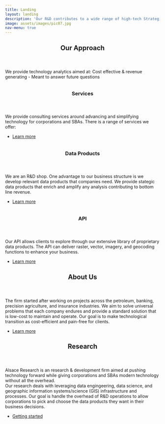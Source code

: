 ```yaml
---
title: Landing
layout: landing
description: 'Our R&D contributes to a wide range of high-tech Strategic Data Products.'
image: assets/images/pic07.jpg
nav-menu: true
---
```


<!-- Main -->
<div id="main">

<!-- One -->
<section id="one">
	<div class="inner">
		<header class="major">
			<h2>Our Approach</h2>
		</header>
		<p>We provide technology analytics aimed at: Cost effective & revenue generating
		 - Meant to answer future questions</p>
	</div>
</section>

<!-- Two -->
<section id="two" class="spotlights">
	<section>
		<a href="services.html" class="image">
			<img src="{% link assets/images/pic08.jpg %}" alt="" data-position="center center" />
		</a>
		<div class="content">
			<div class="inner">
				<header class="major">
					<h3>Services</h3>
				</header>
				<p>We provide consulting services around advancing and simplifying technology for corporations and SBAs.  There is a range of services we offer:</p>
				<ul class="actions">
					<li><a href="services.html" class="button">Learn more</a></li>
				</ul>
			</div>
		</div>
	</section>
	<section>
		<a href="products.html" class="image">
			<img src="{% link assets/images/pic09.jpg %}" alt="" data-position="top center" />
		</a>
		<div class="content">
			<div class="inner">
				<header class="major">
					<h3>Data Products</h3>
				</header>
				<p>We are an R&D shop.  One advantage to our business structure is we develop relevant data products that companies need.  We provide stategic data products that enrich and amplify any analysis contributing to bottom line revenue.</p>
				<ul class="actions">
					<li><a href="products.html" class="button">Learn more</a></li>
				</ul>
			</div>
		</div>
	</section>
	<section>
		<a href="api.html" class="image">
			<img src="{% link assets/images/pic10.jpg %}" alt="" data-position="25% 25%" />
		</a>
		<div class="content">
			<div class="inner">
				<header class="major">
					<h3>API</h3>
				</header>
				<p>Our API allows clients to explore through our extensive library of proprietary data products.  The API can deliver raster, vector, imagery, and geocoding functions to enhance your business.</p>
				<ul class="actions">
					<li><a href="api.html" class="button next">Learn more</a></li>
				</ul>
			</div>
		</div>
	</section>
</section>

<!-- Three -->
<section id="three">
	<div class="inner">
		<header class="major">
			<h2>About Us</h2>
		</header>
		<p>The firm started after working on projects across the petroleum, banking, precision agriculture, and insurance industries.  We aim to solve universal problems that each company endures and provide a standard solution that is low-cost to maintain and operate.
		Our goal is to make technological transition as cost-efficient and pain-free for clients.
		</p>
		<ul class="actions">
			<li><a href="about.html" class="button">Learn more</a></li>
		</ul>
	</div>
</section>

<!-- Four -->
<section id="four">
	<div class="inner">
		<header class="major">
			<h2>Research</h2>
		</header>
		<p>Alsace Research is an research & development firm aimed at pushing technology forward while giving corporations and SBAs modern technology without all the overhead. 
		<br />
		Our research deals with leveraging data engingeering, data science, and geographic information systems/science (GIS) infrastructure and processes. Our goal is handle the overhead of R&D operations to allow corporations to pick and choose the data products they want in their business decisions.</p>
		<ul class="actions">
			<li><a href="research.html" class="button next">Getting started</a></li>
		</ul>
	</div>
</section>


</div>
